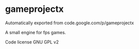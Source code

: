 # gameprojectx
Automatically exported from code.google.com/p/gameprojectx

A small engine for fps games.

Code license
GNU GPL v2
